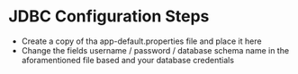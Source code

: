 # JDBC Configuration Steps 
* Create a copy of tha app-default.properties file and place it here
* Change the fields username / password / database schema name in the aforamentioned file based and your database credentials